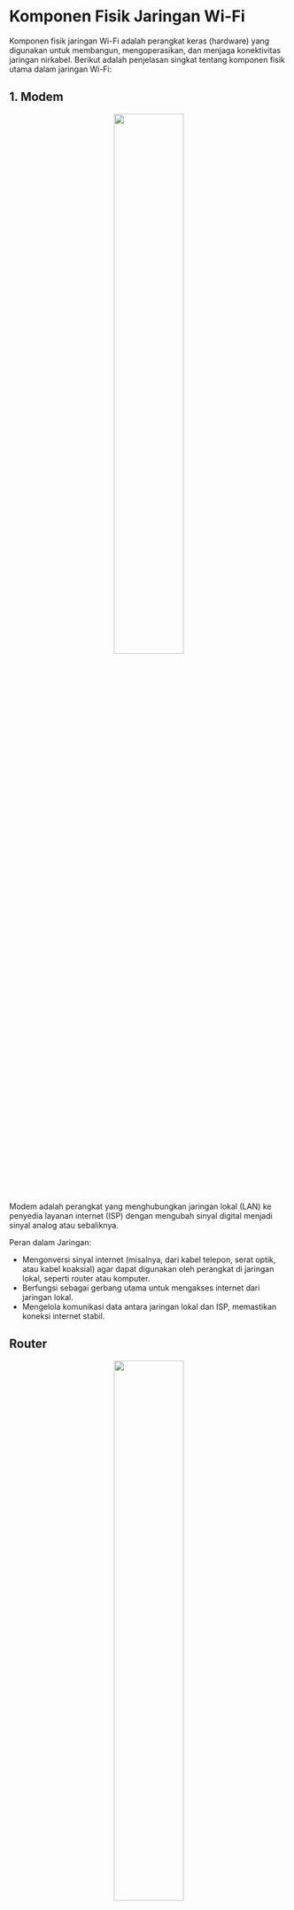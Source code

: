 # Komponen Fisik Jaringan Wi-Fi

Komponen fisik jaringan Wi-Fi adalah perangkat keras (hardware) yang digunakan untuk membangun, mengoperasikan, dan menjaga konektivitas jaringan nirkabel. Berikut adalah penjelasan singkat tentang komponen fisik utama dalam jaringan Wi-Fi:

## 1. Modem

<div align="center">
  <img src="https://github.com/fixploit03/Pentest-WiFi/blob/main/docs/img/modem.webp" width="50%" />
</div>

Modem adalah perangkat yang menghubungkan jaringan lokal (LAN) ke penyedia layanan internet (ISP) dengan mengubah sinyal digital menjadi sinyal analog atau sebaliknya.

Peran dalam Jaringan:
- Mengonversi sinyal internet (misalnya, dari kabel telepon, serat optik, atau kabel koaksial) agar dapat digunakan oleh perangkat di jaringan lokal, seperti router atau komputer.
- Berfungsi sebagai gerbang utama untuk mengakses internet dari jaringan lokal.
- Mengelola komunikasi data antara jaringan lokal dan ISP, memastikan koneksi internet stabil.


## Router

<div align="center">
  <img src="https://github.com/fixploit03/Pentest-WiFi/blob/main/docs/img/router.jpg" width="50%" />
</div>

Dalam konteks Wi-Fi, router sering kali berfungsi ganda sebagai Access Point dan juga mengelola fungsi jaringan yang lebih luas, seperti pemberian alamat IP (DHCP) dan pemisahan jaringan (Firewall).

Peran dalam Jaringan:
- **Penghubung:** Menghubungkan jaringan lokal (LAN) ke internet (WAN).
- **Keamanan Jaringan:** Menerapkan aturan firewall, NAT (Network Address Translation), dan kebijakan akses.

## 2. Access Point (AP)

<div align="center">
  <img src="https://github.com/fixploit03/Pentest-WiFi/blob/main/docs/img/ap.jpg" width="50%" />
</div>

Access Point (AP) adalah komponen utama yang bertindak sebagai gerbang dan memancarkan sinyal nirkabel. Dalam pentest, AP adalah target serangan paling umum untuk mendapatkan akses ke jaringan.

Peran dalam Jaringan:
- **Titik Akses:** Menghubungkan perangkat nirkabel (Client/STA) ke jaringan berkabel (wired network).
- **Manajemen Sinyal:** Mengelola SSID, channel frekuensi, dan daya pancar.
- **Enkripsi:** Bertanggung jawab menerapkan protokol keamanan (Open, WEP, WPA, WPA2, WPA3) dan manajemen kunci.

## Client/Station (STA)

<div align="center">
  <img src="https://github.com/fixploit03/Pentest-WiFi/blob/main/docs/img/client.jpeg" width="50%" />
</div>

Client atau Station adalah perangkat pengguna akhir yang terhubung ke AP, seperti laptop, smartphone, atau printer nirkabel.

Peran dalam Jaringan:
- **Penerima Sinyal:** Berinteraksi dan bertukar data dengan Access Point.
- **Otentikasi:** Menyediakan kredensial (kata sandi) untuk proses otentikasi jaringan.

## Antena

<div align="center">
  <img src="https://github.com/fixploit03/Pentest-WiFi/blob/main/docs/img/antena.jpg" width="50%">
</div>

Antena adalah komponen fisik yang digunakan untuk memancarkan dan menerima sinyal radio dalam jaringan Wi-Fi. Dalam pentest, antena dapat menjadi faktor penting karena memengaruhi kekuatan dan jangkauan sinyal, yang dapat dieksploitasi untuk analisis atau serangan jarak jauh.

Peran dalam Jaringan:
- Memperkuat dan menyebarkan sinyal Wi-Fi untuk memperluas jangkauan jaringan.
- Menerima sinyal dari perangkat client untuk menjaga konektivitas nirkabel.
- Mempengaruhi kualitas dan stabilitas koneksi Wi-Fi, terutama di area dengan hambatan fisik.

## Repeater/Extender

<div align="center">
  <img src="https://github.com/fixploit03/Pentest-WiFi/blob/main/docs/img/repeater.jpeg" width="50%">
</div>

Repeater atau Extender adalah perangkat yang digunakan untuk memperluas jangkauan sinyal Wi-Fi dengan menerima dan memancarkan ulang sinyal dari Access Point (AP) atau router. Dalam pentest, repeater dapat menjadi titik lemah karena sering kali memiliki konfigurasi keamanan yang kurang ketat.

Peran dalam Jaringan:

- Memperluas cakupan sinyal Wi-Fi ke area yang sulit dijangkau (dead zone).
- Meningkatkan kekuatan sinyal untuk perangkat client yang berada jauh dari AP.
- Menjaga konektivitas jaringan dengan mengulang sinyal tanpa memerlukan kabel tambahan.

## Switch/Hub

<div align="center">
  <img src="https://github.com/fixploit03/Pentest-WiFi/blob/main/docs/img/switch.jpg" width="50%">
</div>

Switch atau Hub adalah perangkat yang digunakan untuk menghubungkan beberapa perangkat dalam jaringan kabel, seperti komputer, Access Point (AP), atau router. Dalam pentest, switch atau hub dapat menjadi target untuk analisis lalu lintas jaringan atau eksploitasi konfigurasi yang lemah.

Peran dalam Jaringan:
- Mendistribusikan koneksi jaringan ke beberapa perangkat melalui port Ethernet.
- Switch mengelola lalu lintas data secara cerdas dengan mengarahkan data hanya ke perangkat tujuan, sementara hub menyebarkan data ke semua port.
- Mendukung integrasi perangkat kabel dalam infrastruktur jaringan Wi-Fi.
